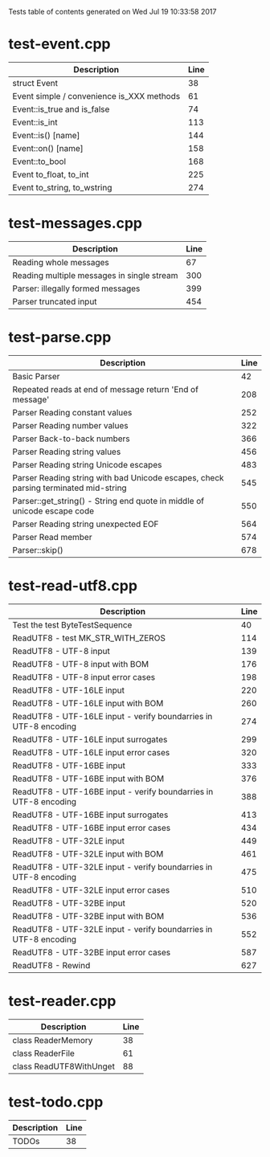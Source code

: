 Tests table of contents generated on Wed Jul 19 10:33:58 2017

# test-event.cpp
| Description | Line |
|-------------|------|
| struct Event | 38 |
| Event simple / convenience is_XXX methods | 61 |
| Event::is_true and is_false | 74 |
| Event::is_int | 113 |
| Event::is() [name] | 144 |
| Event::on() [name] | 158 |
| Event::to_bool | 168 |
| Event to_float, to_int | 225 |
| Event to_string, to_wstring | 274 |

# test-messages.cpp
| Description | Line |
|-------------|------|
| Reading whole messages | 67 |
| Reading multiple messages in single stream | 300 |
| Parser: illegally formed messages | 399 |
| Parser truncated input | 454 |

# test-parse.cpp
| Description | Line |
|-------------|------|
| Basic Parser | 42 |
| Repeated reads at end of message return 'End of message' | 208 |
| Parser Reading constant values | 252 |
| Parser Reading number values | 322 |
| Parser Back-to-back numbers | 366 |
| Parser Reading string values | 456 |
| Parser Reading string Unicode escapes | 483 |
| Parser Reading string with bad Unicode escapes, check parsing terminated mid-string | 545 |
| Parser::get_string() - String end quote in middle of unicode escape code | 550 |
| Parser Reading string unexpected EOF | 564 |
| Parser Read member | 574 |
| Parser::skip() | 678 |

# test-read-utf8.cpp
| Description | Line |
|-------------|------|
| Test the test ByteTestSequence | 40 |
| ReadUTF8 - test MK_STR_WITH_ZEROS | 114 |
| ReadUTF8 - UTF-8 input | 139 |
| ReadUTF8 - UTF-8 input with BOM | 176 |
| ReadUTF8 - UTF-8 input error cases | 198 |
| ReadUTF8 - UTF-16LE input | 220 |
| ReadUTF8 - UTF-16LE input with BOM | 260 |
| ReadUTF8 - UTF-16LE input - verify boundarries in UTF-8 encoding | 274 |
| ReadUTF8 - UTF-16LE input surrogates | 299 |
| ReadUTF8 - UTF-16LE input error cases | 320 |
| ReadUTF8 - UTF-16BE input | 333 |
| ReadUTF8 - UTF-16BE input with BOM | 376 |
| ReadUTF8 - UTF-16BE input - verify boundarries in UTF-8 encoding | 388 |
| ReadUTF8 - UTF-16BE input surrogates | 413 |
| ReadUTF8 - UTF-16BE input error cases | 434 |
| ReadUTF8 - UTF-32LE input | 449 |
| ReadUTF8 - UTF-32LE input with BOM | 461 |
| ReadUTF8 - UTF-32LE input - verify boundarries in UTF-8 encoding | 475 |
| ReadUTF8 - UTF-32LE input error cases | 510 |
| ReadUTF8 - UTF-32BE input | 520 |
| ReadUTF8 - UTF-32BE input with BOM | 536 |
| ReadUTF8 - UTF-32LE input - verify boundarries in UTF-8 encoding | 552 |
| ReadUTF8 - UTF-32BE input error cases | 587 |
| ReadUTF8 - Rewind | 627 |

# test-reader.cpp
| Description | Line |
|-------------|------|
| class ReaderMemory | 38 |
| class ReaderFile | 61 |
| class ReadUTF8WithUnget | 88 |

# test-todo.cpp
| Description | Line |
|-------------|------|
| TODOs | 38 |

